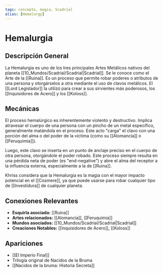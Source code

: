 ```yaml
---
tags: concepto, magia, Scadrial
alias: [Hemalurgy]
---
```


# Hemalurgia

## Descripción General
La Hemalurgia es uno de los tres principales Artes Metálicos nativos del planeta [[10_Mundos/Scadrial/Scadrial|Scadrial]]. Se le conoce como el Arte de la [[Ruina]]. Es un proceso que permite robar poderes o atributos de una persona y otorgárselos a otra mediante el uso de clavos metálicos. El [[Lord Legislador]] la utilizó para crear a sus sirvientes más poderosos, los [[Inquisidores de Acero]] y los [[Koloss]].

## Mecánicas
El proceso hemalúrgico es inherentemente violento y destructivo. Implica atravesar el cuerpo de una persona con un pincho de un metal específico, generalmente matándola en el proceso. Este acto "carga" el clavo con una porción del alma o del poder de la víctima (como su [[Alomancia]] o [[Feruquimia]]). 

Luego, este clavo se inserta en un punto de anclaje preciso en el cuerpo de otra persona, otorgándole el poder robado. Este proceso siempre resulta en una pérdida neta de poder (es "end-negative") y abre el alma del receptor a la influencia externa, especialmente a la de [[Ruina]].

Khriss considera que la Hemalurgia es la magia con el mayor impacto potencial en el [[Cosmere]], ya que puede usarse para robar cualquier tipo de [[Investidura]] de cualquier planeta.

## Conexiones Relevantes
* **Esquirla asociada:** [[Ruina]]
* **Artes relacionados:** [[Alomancia]], [[Feruquimia]]
* **Mundos asociados:** [[10_Mundos/Scadrial/Scadrial|Scadrial]]
* **Creaciones Notables:** [[Inquisidores de Acero]], [[Koloss]]

## Apariciones
* [[El Imperio Final]]
* Trilogía original de Nacidos de la Bruma
* [[Nacidos de la bruma: Historia Secreta]]
